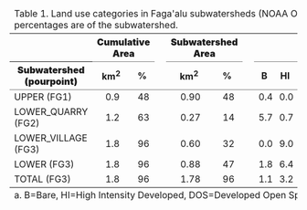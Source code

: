 <table class='gmisc_table' style='border-collapse: collapse;' >
<thead>
<tr><td colspan='15' style='text-align: left;'>
Table 1. Land use categories in Faga'alu subwatersheds (NOAA Ocean Service and Coastal Services Center, 2010). Land cover percentages are of the subwatershed.</td></tr>
<tr>
<th style='border-top: 2px solid grey;'></th>
<th colspan='2' style='font-weight: 900; border-bottom: 1px solid grey; border-top: 2px solid grey; text-align: center;'>Cumulative Area</th><th style='border-top: 2px solid grey;; border-bottom: hidden;'>&nbsp;</th>
<th colspan='2' style='font-weight: 900; border-bottom: 1px solid grey; border-top: 2px solid grey; text-align: center;'>Subwatershed Area</th><th style='border-top: 2px solid grey;; border-bottom: hidden;'>&nbsp;</th>
<th colspan='8' style='font-weight: 900; border-bottom: 1px solid grey; border-top: 2px solid grey; text-align: center;'>Land cover as % subwatershed area <sup>a</sup></th>
</tr>
<tr>
<th style='font-weight: 900; border-bottom: 1px solid grey; text-align: center;'>Subwatershed (pourpoint)</th>
<th style='border-bottom: 1px solid grey; text-align: center;'>km<sup>2</sup></th>
<th style='border-bottom: 1px solid grey; text-align: center;'>% </th>
<th style='border-bottom: 1px solid grey;' colspan='1'>&nbsp;</th>
<th style='border-bottom: 1px solid grey; text-align: center;'>km<sup>2</sup></th>
<th style='border-bottom: 1px solid grey; text-align: center;'>%</th>
<th style='border-bottom: 1px solid grey;' colspan='1'>&nbsp;</th>
<th style='border-bottom: 1px solid grey; text-align: center;'>   B   </th>
<th style='border-bottom: 1px solid grey; text-align: center;'>   HI   </th>
<th style='border-bottom: 1px solid grey; text-align: center;'>   DOS   </th>
<th style='border-bottom: 1px solid grey; text-align: center;'>   GA   </th>
<th style='border-bottom: 1px solid grey; text-align: center;'>   F   </th>
<th style='border-bottom: 1px solid grey; text-align: center;'>   S   </th>
<th style='border-bottom: 1px solid grey; text-align: center;'>Disturbed=B+HI+DOS+GA</th>
<th style='border-bottom: 1px solid grey; text-align: center;'>Undisturbed=F+S</th>
</tr>
</thead>
<tbody>
<tr>
<td style='text-align: left;'>UPPER (FG1)</td>
<td style='padding-left: .5em; padding-right: .2em; text-align: center;'>0.9</td>
<td style='padding-left: .5em; padding-right: .2em; text-align: center;'>48</td>
<td style='' colspan='1'>&nbsp;</td>
<td style='padding-left: .5em; padding-right: .2em; text-align: center;'>0.90</td>
<td style='padding-left: .5em; padding-right: .2em; text-align: center;'>48</td>
<td style='' colspan='1'>&nbsp;</td>
<td style='padding-left: .5em; padding-right: .2em; text-align: right;'>0.4</td>
<td style='padding-left: .5em; padding-right: .2em; text-align: right;'>0.0</td>
<td style='padding-left: .5em; padding-right: .2em; text-align: right;'>0.0</td>
<td style='padding-left: .5em; padding-right: .2em; text-align: right;'>0.1</td>
<td style='padding-left: .5em; padding-right: .2em; text-align: right;'>82</td>
<td style='padding-left: .5em; padding-right: .2em; text-align: right;'>17.1</td>
<td style='padding-left: .5em; padding-right: .2em; text-align: center;'> 0.4</td>
<td style='padding-left: .5em; padding-right: .2em; text-align: center;'>100</td>
</tr>
<tr>
<td style='text-align: left;'>LOWER_QUARRY (FG2)</td>
<td style='padding-left: .5em; padding-right: .2em; text-align: center;'>1.2</td>
<td style='padding-left: .5em; padding-right: .2em; text-align: center;'>63</td>
<td style='' colspan='1'>&nbsp;</td>
<td style='padding-left: .5em; padding-right: .2em; text-align: center;'>0.27</td>
<td style='padding-left: .5em; padding-right: .2em; text-align: center;'>14</td>
<td style='' colspan='1'>&nbsp;</td>
<td style='padding-left: .5em; padding-right: .2em; text-align: right;'>5.7</td>
<td style='padding-left: .5em; padding-right: .2em; text-align: right;'>0.7</td>
<td style='padding-left: .5em; padding-right: .2em; text-align: right;'>0.1</td>
<td style='padding-left: .5em; padding-right: .2em; text-align: right;'>0.5</td>
<td style='padding-left: .5em; padding-right: .2em; text-align: right;'>92</td>
<td style='padding-left: .5em; padding-right: .2em; text-align: right;'> 0.9</td>
<td style='padding-left: .5em; padding-right: .2em; text-align: center;'> 6.5</td>
<td style='padding-left: .5em; padding-right: .2em; text-align: center;'> 94</td>
</tr>
<tr>
<td style='text-align: left;'>LOWER_VILLAGE (FG3)</td>
<td style='padding-left: .5em; padding-right: .2em; text-align: center;'>1.8</td>
<td style='padding-left: .5em; padding-right: .2em; text-align: center;'>96</td>
<td style='' colspan='1'>&nbsp;</td>
<td style='padding-left: .5em; padding-right: .2em; text-align: center;'>0.60</td>
<td style='padding-left: .5em; padding-right: .2em; text-align: center;'>32</td>
<td style='' colspan='1'>&nbsp;</td>
<td style='padding-left: .5em; padding-right: .2em; text-align: right;'>0.0</td>
<td style='padding-left: .5em; padding-right: .2em; text-align: right;'>9.0</td>
<td style='padding-left: .5em; padding-right: .2em; text-align: right;'>2.6</td>
<td style='padding-left: .5em; padding-right: .2em; text-align: right;'>0.2</td>
<td style='padding-left: .5em; padding-right: .2em; text-align: right;'>88</td>
<td style='padding-left: .5em; padding-right: .2em; text-align: right;'> 0.6</td>
<td style='padding-left: .5em; padding-right: .2em; text-align: center;'>11.7</td>
<td style='padding-left: .5em; padding-right: .2em; text-align: center;'> 88</td>
</tr>
<tr>
<td style='text-align: left;'>LOWER (FG3)</td>
<td style='padding-left: .5em; padding-right: .2em; text-align: center;'>1.8</td>
<td style='padding-left: .5em; padding-right: .2em; text-align: center;'>96</td>
<td style='' colspan='1'>&nbsp;</td>
<td style='padding-left: .5em; padding-right: .2em; text-align: center;'>0.88</td>
<td style='padding-left: .5em; padding-right: .2em; text-align: center;'>47</td>
<td style='' colspan='1'>&nbsp;</td>
<td style='padding-left: .5em; padding-right: .2em; text-align: right;'>1.8</td>
<td style='padding-left: .5em; padding-right: .2em; text-align: right;'>6.4</td>
<td style='padding-left: .5em; padding-right: .2em; text-align: right;'>1.8</td>
<td style='padding-left: .5em; padding-right: .2em; text-align: right;'>0.3</td>
<td style='padding-left: .5em; padding-right: .2em; text-align: right;'>89</td>
<td style='padding-left: .5em; padding-right: .2em; text-align: right;'> 0.7</td>
<td style='padding-left: .5em; padding-right: .2em; text-align: center;'>10.1</td>
<td style='padding-left: .5em; padding-right: .2em; text-align: center;'> 90</td>
</tr>
<tr>
<td style='border-bottom: 2px solid grey; text-align: left;'>TOTAL (FG3)</td>
<td style='padding-left: .5em; padding-right: .2em; border-bottom: 2px solid grey; text-align: center;'>1.8</td>
<td style='padding-left: .5em; padding-right: .2em; border-bottom: 2px solid grey; text-align: center;'>96</td>
<td style='border-bottom: 2px solid grey;' colspan='1'>&nbsp;</td>
<td style='padding-left: .5em; padding-right: .2em; border-bottom: 2px solid grey; text-align: center;'>1.78</td>
<td style='padding-left: .5em; padding-right: .2em; border-bottom: 2px solid grey; text-align: center;'>96</td>
<td style='border-bottom: 2px solid grey;' colspan='1'>&nbsp;</td>
<td style='padding-left: .5em; padding-right: .2em; border-bottom: 2px solid grey; text-align: right;'>1.1</td>
<td style='padding-left: .5em; padding-right: .2em; border-bottom: 2px solid grey; text-align: right;'>3.2</td>
<td style='padding-left: .5em; padding-right: .2em; border-bottom: 2px solid grey; text-align: right;'>0.9</td>
<td style='padding-left: .5em; padding-right: .2em; border-bottom: 2px solid grey; text-align: right;'>0.2</td>
<td style='padding-left: .5em; padding-right: .2em; border-bottom: 2px solid grey; text-align: right;'>86</td>
<td style='padding-left: .5em; padding-right: .2em; border-bottom: 2px solid grey; text-align: right;'> 9.0</td>
<td style='padding-left: .5em; padding-right: .2em; border-bottom: 2px solid grey; text-align: center;'> 5.2</td>
<td style='padding-left: .5em; padding-right: .2em; border-bottom: 2px solid grey; text-align: center;'> 95</td>
</tr>
</tbody>
<tfoot><tr><td colspan='15'>
a. B=Bare, HI=High Intensity Developed, DOS=Developed Open Space, GA=Grassland (agriculture), F=Forest, S=Scrub/Shrub </td></tr></tfoot>
</table>